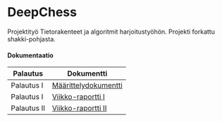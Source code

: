 # DeepChess

Projektityö Tietorakenteet ja algoritmit harjoitustyöhön. Projekti forkattu shakki-pohjasta.

#### Dokumentaatio

| Palautus | Dokumentti |
| --- | ---- |
| Palautus I | [Määrittelydokumentti](https://github.com/jarsba/DeepChess/blob/master/documentation/m%C3%A4%C3%A4rittelydokumentti.md) |
| Palautus I | [Viikko-raportti I](https://github.com/jarsba/DeepChess/blob/master/documentation/viikkoraportti_1.md) |
| Palautus II | [Viikko-raportti II](https://github.com/jarsba/DeepChess/blob/master/documentation/viikkoraportti_2.md) |
